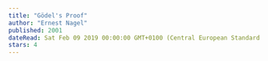 ```yaml
---
title: "Gödel's Proof"
author: "Ernest Nagel"
published: 2001
dateRead: Sat Feb 09 2019 00:00:00 GMT+0100 (Central European Standard Time)
stars: 4
---
```


